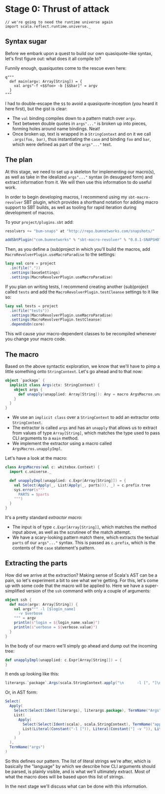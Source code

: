 # Stage 0: Thrust of attack

```tut:silent
// we're going to need the runtime universe again
import scala.reflect.runtime.universe._
```

## Syntax sugar

Before we embark upon a quest to build our own quasiquote-like syntax, let's
first figure out: what does it all compile to?

Funnily enough, quasiquotes come to the rescue even here:

```tut
q"""
  def main(argv: Array[String]) = {
    val args"-f <$$foo> -b [$$bar]" = argv
  }
"""
```

I had to double-escape the `$$` to avoid a quasiquote-inception (you heard it
here first), but the gist is clear:
- The `val` binding compiles down to a pattern match over `argv`.
- Text between double quotes in `args"..."` is broken up into pieces, forming
  holes around name bindings. Neat!
- Once broken up, text is wrapped in a `StringContext` and on it we call
  `.args(foo, bar)`, thus instantiating the `case` and binding `foo` and `bar`,
  which were defined as part of the `args"..."` text.

## The plan

At this stage, we need to set up a skeleton for implementing our macro(s), as
well as take in the idealized `args"..."` syntax (in desugared form) and
extract information from it. We will then use this information to do useful
work.

In order to begin developing macros, I recommend using my `sbt-macro-revolver`
SBT plugin, which provides a shorthand notation for adding macro support to SBT
builds, as well as tooling for rapid iteration during development of macros.

To your `project/plugins.sbt` add:

```scala
resolvers += "bum-snaps" at "http://repo.bumnetworks.com/snapshots/"

addSbtPlugin("com.bumnetworks" % "sbt-macro-revolver" % "0.0.1-SNAPSHOT")
```

Then, as you define a (sub)project in which you'll build the macros, add
`MacroRevolverPlugin.useMacroParadise` to the settings:

```scala
lazy val core = project
  .in(file("."))
  .settings(baseSettings)
  .settings(MacroRevolverPlugin.useMacroParadise)
```

If you plan on writing tests, I recommend creating another (sub)project called
`tests` and add the `MacroRevolverPlugin.testCleanse` settings to it like so:

```scala
lazy val tests = project
  .in(file("tests"))
  .settings(MacroRevolverPlugin.useMacroParadise)
  .settings(MacroRevolverPlugin.testCleanse)
  .dependsOn(core)
```

This will cause your macro-dependent classes to be recompiled whenever you
change your macro code.

## The macro

Based on the above syntactic exploration, we know that we'll have to pimp a
little something onto `StringContext`. Let's go ahead and to that now:

```scala
object `package` {
  implicit class Args(ctx: StringContext) {
    object args {
      def unapply(unapplied: Array[String]): Any = macro ArgsMacros.unapplyImpl
    }
  }
}
```

- We use an `implicit class` over a `StringContext` to add an extractor onto
  `StringContext`.
- The extractor is called `args` and has an `unapply` that allows us to extract
  from values of type `Array[String]`, which matches the type used to pass CLI
  arguments to a `main` method.
- We implement the extractor using a macro called `ArgsMacros.unapplyImpl`.

Let's have a look at the macro:

```scala
class ArgsMacros(val c: whitebox.Context) {
  import c.universe._

  def unapplyImpl(unapplied: c.Expr[Array[String]]) = {
    val Select(Apply(_, List(Apply(_, parts))), _) = c.prefix.tree
    sys.error(s"""
      PARTS = $parts
    """)
  }
}
```

It's a pretty standard *extractor macro*:
- The input is of type `c.Expr[Array[String]]`, which matches the method input
  above, as well as the scrutinee of the match attempt.
- We have a scary-looking pattern match there, which extracts the textual
  `parts` of our `args"..."` syntax. This is passed as `c.prefix`, which is the
  contents of the `case` statement's pattern.

## Extracting the parts

How did we arrive at the extraction? Making sense of Scala's AST can be a pain,
so let's experiment a bit to see what we're getting. For this, let's come up
with some code that the macro will be applied to. Here we have a
super-simplified version of the `ssh` command with only a couple of arguments:

```scala
object ssh {
  def main(argv: Array[String]) {
    val args""" -l [$login_name]
      -v $verbose
    """ = argv
    println(s"login = ${login_name.value}")
    println(s"verbose = ${verbose.value}")
  }
}
```

In the body of our macro we'll simply go ahead and dump out the incoming tree:

```scala
def unapplyImpl(unapplied: c.Expr[Array[String]]) = {
}
```

It ends up looking like this:

```scala
literargs.`package`.Args(scala.StringContext.apply("\n      -l [", "]\n-v ", "\n    ")).args
```

Or, in AST form:

```scala
Select(
  Apply(
    Select(Select(Ident(literargs), literargs.package), TermName("Args")),
    List(
      Apply(
        Select(Select(Ident(scala), scala.StringContext), TermName("apply")),
        List(Literal(Constant("-l [")), Literal(Constant("] -v ")), Literal(Constant("")))
      )
    )
  ),
  TermName("args")
)
```

So this defines our pattern. The list of literal strings we're after, which is
basically the "language" by which we describe how CLI arguments should be
parsed, is plainly visible, and is what we'll ultimately extract. Most of what
the macro does will be based upon this list of strings.

In the next stage we'll discuss what can be done with this information.
